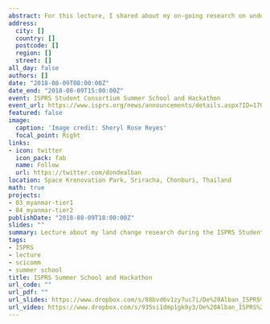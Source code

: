 ```yaml
---
abstract: For this lecture, I shared about my on-going research on understanding land-system change dynamics in Myanmar, specifically about a newly-developed protocol for investigating land-system regime shifts, on combining optical and radar satellite data for land cover classification and change detection. I also demonstrated a flavor of Google Earth Engine‘s many applications, particularly for land-system change studies.
address:
  city: []
  country: []
  postcode: []
  region: []
  street: []
all_day: false
authors: []
date: "2018-08-09T08:00:00Z"
date_end: "2018-08-09T15:00:00Z"
event: ISPRS Student Consortium Summer School and Hackathon
event_url: https://www.isprs.org/news/announcements/details.aspx?ID=170
featured: false
image:
  caption: 'Image credit: Sheryl Rose Reyes'
  focal_point: Right
links:
- icon: twitter
  icon_pack: fab
  name: Follow
  url: https://twitter.com/dondealban
location: Space Krenovation Park, Sriracha, Chonburi, Thailand
math: true
projects:
- 03_myanmar-tier1
- 04_myanmar-tier2
publishDate: "2018-08-09T18:00:00Z"
slides: ""
summary: Lecture about my land change research during the ISPRS Student Consortium Summer School.
tags:
- ISPRS
- lecture
- scicomm
- summer school
title: ISPRS Summer School and Hackathon
url_code: ""
url_pdf: ""
url_slides: https://www.dropbox.com/s/88bvd6v1zy7uc7i/De%20Alban_ISPRS%20SC%20MOTIVATE%20Learning_Lecture%20Slides.pdf?dl=0
url_video: https://www.dropbox.com/s/935vi1dmp1gk9y3/De%20Alban_ISPRS%20SC%20MOTIVATE%20Learning_Lecture%20Video.mp4?dl=0
---
```

